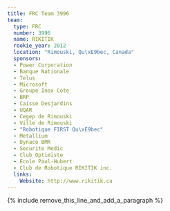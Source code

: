 ```yaml
---
title: FRC Team 3996
team:
  type: FRC
  number: 3996
  name: RIKITIK
  rookie_year: 2012
  location: "Rimouski, Qu\xE9bec, Canada"
  sponsors:
  - Power Corporation
  - Banque Nationale
  - Telus
  - Microsoft
  - Groupe Inox Cote
  - BRP
  - Caisse Desjardins
  - UQAR
  - Cegep de Rimouski
  - Ville de Rimouski
  - "Robotique FIRST Qu\xE9bec"
  - Metallium
  - Dynaco BMR
  - Securite Medic
  - Club Optimiste
  - Ecole Paul-Hubert
  - Club de Robotique RIKITIK inc.
  links:
    Website: http://www.rikitik.ca
---
```


{% include remove_this_line_and_add_a_paragraph %}